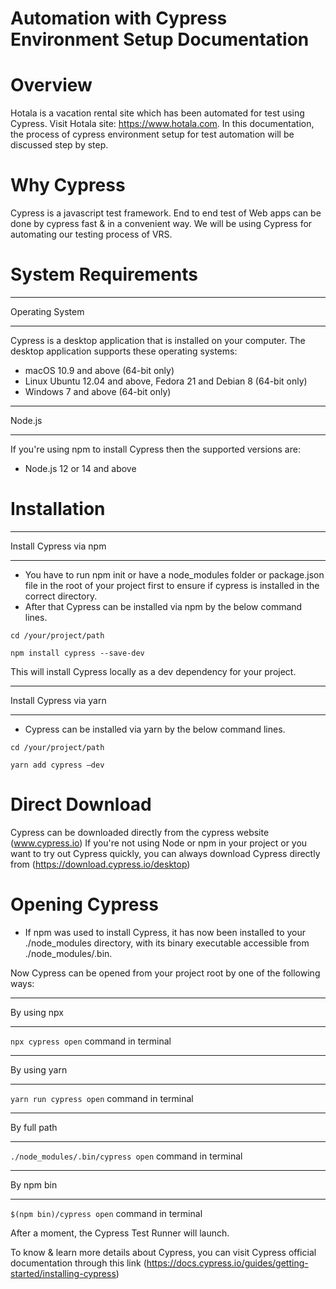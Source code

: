 # Automation with Cypress Environment Setup Documentation

Overview
========

Hotala is a vacation rental site which has been automated for test using Cypress. Visit Hotala site: https://www.hotala.com. In this documentation, the process of cypress environment setup for test automation will be discussed step by step.

Why Cypress
================

Cypress is a javascript test framework. End to end test of Web apps can be done by cypress fast & in a convenient way. We will be using Cypress for automating our testing process of VRS.

System Requirements
========

****************
Operating System 
****************

Cypress is a desktop application that is installed on your computer. The desktop application supports these operating systems: 

   - macOS 10.9 and above (64-bit only) 
   - Linux Ubuntu 12.04 and above, Fedora 21 and Debian 8 (64-bit only) 
   - Windows 7 and above (64-bit only) 
   
*******
Node.js  
*******

If you're using npm to install Cypress then the supported versions are: 

   - Node.js 12 or 14 and above 
   
Installation
============   

***********************
Install Cypress via npm 
***********************

   - You have to run npm init or have a node_modules folder or package.json file in the root of your project first to ensure if cypress is installed in the correct directory. 	
   - After that Cypress can be installed via npm by the below command lines. 
   
``cd /your/project/path``   

``npm install cypress --save-dev`` 

This will install Cypress locally as a dev dependency for your project. 

************************
Install Cypress via yarn 
************************

   - Cypress can be installed via yarn by the below command lines. 
   
``cd /your/project/path``

``yarn add cypress –dev``

Direct Download
===============

Cypress can be downloaded directly from the cypress website (www.cypress.io) If you're not using Node or npm in your project or you want to try out Cypress quickly, you can always download Cypress directly from (https://download.cypress.io/desktop) 

Opening Cypress
===============

   - If npm was used to install Cypress, it has now been installed to your  ./node_modules directory, with its binary executable accessible from  ./node_modules/.bin. 
   
Now Cypress can be opened from your project root by one of the following ways:
 
************
By using npx 
************

``npx cypress open``    command in terminal

*************
By using yarn 
*************

``yarn run cypress open``   command in terminal

************
By full path 
************

``./node_modules/.bin/cypress open``    command in terminal

**********
By npm bin 
**********

``$(npm bin)/cypress open``    command in terminal

After a moment, the Cypress Test Runner will launch.

To know & learn more details about Cypress, you can visit Cypress official documentation through this link (https://docs.cypress.io/guides/getting-started/installing-cypress)




